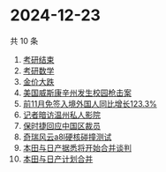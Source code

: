 # 2024-12-23

共 10 条

<!-- BEGIN -->
<!-- 最后更新时间 Mon Dec 23 2024 07:12:37 GMT+0800 (China Standard Time) -->

1. [考研结束](https://www.zhihu.com/search?q=%E8%80%83%E7%A0%94%E7%BB%93%E6%9D%9F)
1. [考研数学](https://www.zhihu.com/search?q=%E8%80%83%E7%A0%94%E6%95%B0%E5%AD%A6)
1. [金价大跌](https://www.zhihu.com/search?q=%E9%87%91%E4%BB%B7%E5%A4%A7%E8%B7%8C)
1. [美国威斯康辛州发生校园枪击案](https://www.zhihu.com/search?q=%E7%BE%8E%E5%9B%BD%E5%A8%81%E6%96%AF%E5%BA%B7%E8%BE%9B%E5%B7%9E%E5%8F%91%E7%94%9F%E6%A0%A1%E5%9B%AD%E6%9E%AA%E5%87%BB%E6%A1%88)
1. [前11月免签入境外国人同比增长123.3%](https://www.zhihu.com/search?q=%E5%89%8D11%E6%9C%88%E5%85%8D%E7%AD%BE%E5%85%A5%E5%A2%83%E5%A4%96%E5%9B%BD%E4%BA%BA%E5%90%8C%E6%AF%94%E5%A2%9E%E9%95%BF123.3%25)
1. [记者暗访温州私人影院](https://www.zhihu.com/search?q=%E8%AE%B0%E8%80%85%E6%9A%97%E8%AE%BF%E6%B8%A9%E5%B7%9E%E7%A7%81%E4%BA%BA%E5%BD%B1%E9%99%A2)
1. [保时捷回应中国区裁员](https://www.zhihu.com/search?q=%E4%BF%9D%E6%97%B6%E6%8D%B7%E5%9B%9E%E5%BA%94%E4%B8%AD%E5%9B%BD%E5%8C%BA%E8%A3%81%E5%91%98)
1. [奇瑞风云a8l硬核碰撞测试](https://www.zhihu.com/search?q=%E5%A5%87%E7%91%9E%E9%A3%8E%E4%BA%91a8l%E7%A1%AC%E6%A0%B8%E7%A2%B0%E6%92%9E%E6%B5%8B%E8%AF%95)
1. [本田与日产据悉将开始合并谈判](https://www.zhihu.com/search?q=%E6%9C%AC%E7%94%B0%E4%B8%8E%E6%97%A5%E4%BA%A7%E6%8D%AE%E6%82%89%E5%B0%86%E5%BC%80%E5%A7%8B%E5%90%88%E5%B9%B6%E8%B0%88%E5%88%A4)
1. [本田与日产计划合并](https://www.zhihu.com/search?q=%E6%9C%AC%E7%94%B0%E4%B8%8E%E6%97%A5%E4%BA%A7%E8%AE%A1%E5%88%92%E5%90%88%E5%B9%B6)

<!-- END -->
